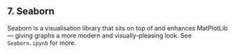 ## 7. Seaborn

Seaborn is a visualisation library that sits on top of and enhances MatPlotLib — giving graphs a more modern and visually-pleasing look. See `Seaborn.ipynb` for more.
